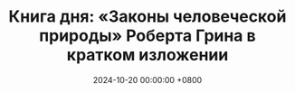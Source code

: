 ---
title: "Книга дня: «Законы человеческой природы» Роберта Грина в кратком изложении"
description: >-
  🧠 «Законы человеческой природы» — глубокий психологический труд Роберта Грина, раскрывающий механизмы человеческого поведения и мотивы, которые движут людьми. Познайте психологию с книгой Роберта Грина! Улучшайте отношения и саморазвитие. Читайте обзор законов природы человека!
date: 2024-10-20 00:00:00 +0800
categories: [Мышление, Конспекты-книг]
tags:
  [
    законы-человеческой-природы,
    роберт-грин,
    психология,
    саморазвитие,
    отношения,
    эмоциональный-интеллект,
    поведение,
    лидерство,
    влияние,
    самопознание,
    социальные-навыки,
    мотивация
  ]
image: 
alt: Обзор книги Законы человеческой природы Роберта Грина
fallback:
  - 
  -
---